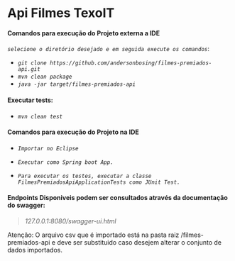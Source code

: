 # Api Filmes TexoIT

  
#### Comandos para execução do Projeto externa a IDE
_`selecione o diretório desejado e em seguida execute os comandos`_:

- _`git clone https://github.com/andersonbosing/filmes-premiados-api.git`_
- _`mvn clean package`_
- _`java -jar target/filmes-premiados-api`_
  
#### Executar tests: 
- _`mvn clean test`_

#### Comandos para execução do Projeto na IDE
- _`Importar no Eclipse`_
- _`Executar como Spring boot App.`_

- _`Para executar os testes, executar a classe FilmesPremiadosApiApplicationTests como JUnit Test.`_


#### Endpoints Disponiveis podem ser consultados através da documentação do swagger:
  
  > _127.0.0.1:8080/swagger-ui.html_



Atenção: O arquivo csv que é importado está na pasta raiz /filmes-premiados-api e deve ser substituido caso desejem alterar o conjunto de dados importados.